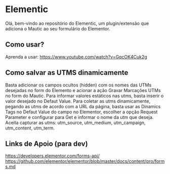 # Elementic

Olá, bem-vindo ao repositório do Elementic, um plugin/extensão que adiciona o Mautic ao seu formulário do Elementor.

## Como usar?
Aprenda a usar: https://www.youtube.com/watch?v=GqcOK4Cuk2g

## Como salvar as UTMS dinamicamente
Basta adicionar os campos ocultos (hidden) com os nomes das UTMs desejadas no form do Elemento e acionar a ação Gravar Marcações UTMs no form do Mautic. 
Para informar valores estáticos nas utms, basta inserir o valor desejado no Defaut Value.
Para coletar as utms dinamicamente, pegando as utms de acordo com a URL da página, basta usar as Dinamics Tags no Defaut Value do campo no Elementor, escolher a opção Request Parameter e configurar para Get e informar o nome da utm que deseja. Aceita capturar as utms: utm_source, utm_medium, utm_campaign, utm_content, utm_term.

## Links de Apoio (para dev)
https://developers.elementor.com/forms-api/
https://github.com/elementor/elementor/blob/master/docs/content/pro/forms.md

